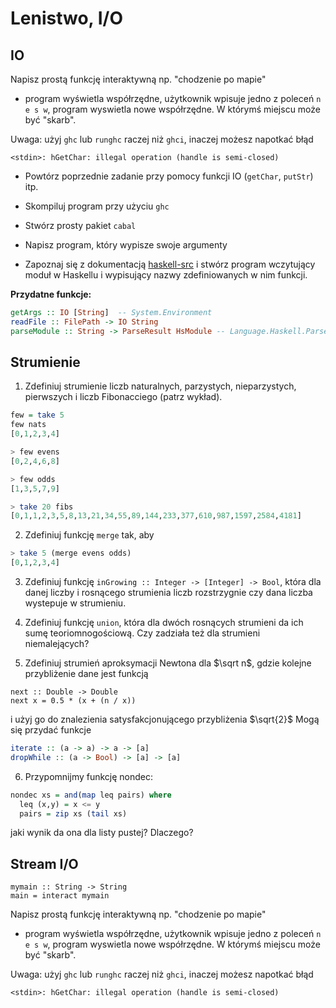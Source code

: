 # Lenistwo, I/O

## IO

Napisz prostą funkcję interaktywną np. "chodzenie po mapie"
- program wyświetla współrzędne, użytkownik wpisuje jedno z poleceń `n e s w`, program wyswietla nowe współrzędne.
W którymś miejscu może być "skarb".

Uwaga: użyj `ghc` lub `runghc` raczej niż `ghci`, inaczej możesz napotkać błąd

```
<stdin>: hGetChar: illegal operation (handle is semi-closed)
```

- Powtórz poprzednie zadanie przy pomocy funkcji IO (`getChar`, `putStr`) itp.

- Skompiluj program przy użyciu `ghc`

- Stwórz prosty pakiet `cabal`

- Napisz program, który wypisze swoje argumenty

- Zapoznaj się z dokumentacją [haskell-src](https://hackage.haskell.org/package/haskell-src) i stwórz program wczytujący moduł w Haskellu i wypisujący nazwy zdefiniowanych w nim funkcji.

**Przydatne funkcje:**
``` haskell
getArgs :: IO [String]  -- System.Environment
readFile :: FilePath -> IO String
parseModule :: String -> ParseResult HsModule -- Language.Haskell.Parser
```

## Strumienie
1.  Zdefiniuj strumienie liczb naturalnych, parzystych, nieparzystych, pierwszych i liczb Fibonacciego (patrz wykład).

``` haskell
few = take 5
few nats
[0,1,2,3,4]

> few evens
[0,2,4,6,8]

> few odds
[1,3,5,7,9]

> take 20 fibs
[0,1,1,2,3,5,8,13,21,34,55,89,144,233,377,610,987,1597,2584,4181]
```
2. Zdefiniuj funkcję `merge` tak, aby

``` haskell
> take 5 (merge evens odds)
[0,1,2,3,4]
```
3. Zdefiniuj funkcję `inGrowing :: Integer -> [Integer] -> Bool`, która dla danej liczby i rosnącego strumienia liczb rozstrzygnie czy dana liczba wystepuje w strumieniu.

4. Zdefiniuj funkcję `union`, która dla dwóch rosnących strumieni da ich sumę teoriomnogościową. Czy zadziała też dla strumieni niemalejących?

5. Zdefiniuj strumień aproksymacji Newtona dla $\sqrt n$, gdzie kolejne przybliżenie dane jest funkcją
```
next :: Double -> Double
next x = 0.5 * (x + (n / x))
```
i użyj go do znalezienia satysfakcjonującego przybliżenia $\sqrt{2}$
Mogą się przydać funkcje

``` haskell
iterate :: (a -> a) -> a -> [a]
dropWhile :: (a -> Bool) -> [a] -> [a]
```

6. Przypomnijmy funkcję nondec:

``` haskell
nondec xs = and(map leq pairs) where
  leq (x,y) = x <= y
  pairs = zip xs (tail xs)
```

jaki wynik da ona dla listy pustej? Dlaczego?


## Stream I/O

```
mymain :: String -> String
main = interact mymain
```

Napisz prostą funkcję interaktywną np. "chodzenie po mapie"
- program wyświetla współrzędne, użytkownik wpisuje jedno z poleceń `n e s w`, program wyswietla nowe współrzędne.
W którymś miejscu może być "skarb".

Uwaga: użyj `ghc` lub `runghc` raczej niż `ghci`, inaczej możesz napotkać błąd

```
<stdin>: hGetChar: illegal operation (handle is semi-closed)
```

